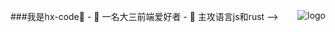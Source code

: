 <p>
  <img src="https//github-readme-stats.vercel.app/api?username=hx-code&show_icons=ture" alt="logo" align="right" style="margin-bottom:20px;"/>
  <P>
  ###我是hx-code🐒
- 🔭 一名大三前端爱好者
- 🌱 主攻语言js和rust
-->
